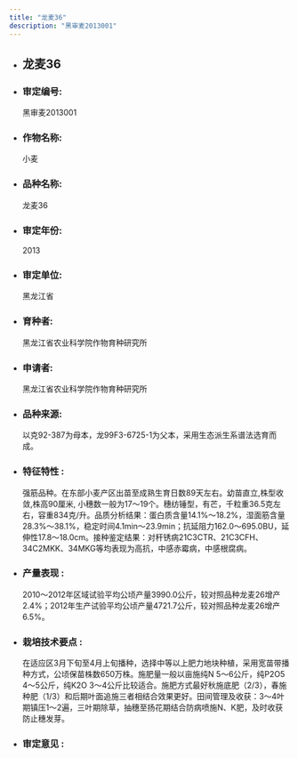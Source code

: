 ```yaml
---
title: "龙麦36"
description: "黑审麦2013001"
---
```

* ## 龙麦36
* ###  审定编号:  
   黑审麦2013001

*  ### 作物名称:  
   小麦

*   ###  品种名称: 
    龙麦36

*   ### 审定年份: 
    2013

*   ### 审定单位:  
    黑龙江省

*   ### 育种者:  
    黑龙江省农业科学院作物育种研究所

*   ### 申请者:  
    黑龙江省农业科学院作物育种研究所

*   ### 品种来源:  
    以克92-387为母本，龙99F3-6725-1为父本，采用生态派生系谱法选育而成。

*   ### 特征特性 : 
    强筋品种。在东部小麦产区出苗至成熟生育日数89天左右。幼苗直立,株型收敛,株高90厘米, 小穗数一般为17～19个。穗纺锤型，有芒，千粒重36.5克左右，容重834克/升。品质分析结果：蛋白质含量14.1%～18.2%，湿面筋含量28.3%～38.1%，稳定时间4.1min～23.9min；抗延阻力162.0～695.0BU，延伸性17.8～18.0cm。接种鉴定结果：对秆锈病21C3CTR、21C3CFH、34C2MKK、34MKG等均表现为高抗，中感赤霉病，中感根腐病。

*   ### 产量表现 : 
    2010～2012年区域试验平均公顷产量3990.0公斤，较对照品种龙麦26增产2.4%；2012年生产试验平均公顷产量4721.7公斤，较对照品种龙麦26增产6.5%。

*   ### 栽培技术要点 : 
    在适应区3月下旬至4月上旬播种，选择中等以上肥力地块种植，采用宽苗带播种方式，公顷保苗株数650万株。施肥量一般以亩施纯N 5～6公斤，纯P2O5 4～5公斤，纯K2O 3～4公斤比较适合。施肥方式最好秋施底肥（2/3），春施种肥（1/3）和后期叶面追施三者相结合效果更好。田间管理及收获：3～4叶期镇压1～2遍，三叶期除草，抽穗至扬花期结合防病喷施N、K肥，及时收获防止穗发芽。

*   ### 审定意见 : 
    
